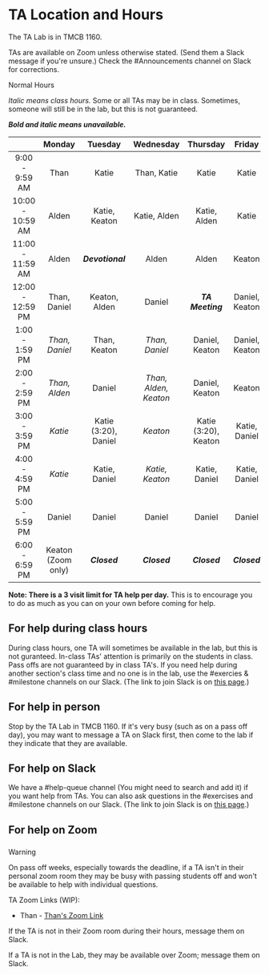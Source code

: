 # TA Location and Hours

The TA Lab is in TMCB 1160.

TAs are available on Zoom unless otherwise stated. (Send them a Slack message if you're unsure.)
Check the #Announcements channel on Slack for corrections.

Normal Hours

_Italic means class hours._ Some or all TAs may be in class. Sometimes, someone will still be in the lab, but this is not guaranteed.

**_Bold and italic means unavailable._**

|                  |       Monday       |       Tuesday        |       Wednesday       |       Thursday       |     Friday     |
| :--------------: | :----------------: | :------------------: | :-------------------: | :------------------: | :------------: |
|  9:00 - 9:59 AM  |        Than        |        Katie         |      Than, Katie      |        Katie         |     Katie      |
| 10:00 - 10:59 AM |       Alden        |    Katie, Keaton     |     Katie, Alden      |     Katie, Alden     |     Katie      |
| 11:00 - 11:59 AM |       Alden        |   **_Devotional_**   |         Alden         |        Alden         |     Keaton     |
| 12:00 - 12:59 PM |    Than, Daniel    |    Keaton, Alden     |        Daniel         |   **_TA Meeting_**   | Daniel, Keaton |
|  1:00 - 1:59 PM  |   _Than, Daniel_   |     Than, Keaton     |    _Than, Daniel_     |    Daniel, Keaton    | Daniel, Keaton |
|  2:00 - 2:59 PM  |   _Than, Alden_    |        Daniel        | _Than, Alden, Keaton_ |    Daniel, Keaton    |     Keaton     |
|  3:00 - 3:59 PM  |      _Katie_       | Katie (3:20), Daniel |       _Keaton_        | Katie (3:20), Keaton | Katie, Daniel  |
|  4:00 - 4:59 PM  |      _Katie_       |    Katie, Daniel     |    _Katie, Keaton_    |    Katie, Daniel     | Katie, Daniel  |
|  5:00 - 5:59 PM  |       Daniel       |        Daniel        |        Daniel         |        Daniel        |     Daniel     |
|  6:00 - 6:59 PM  | Keaton (Zoom only) |     **_Closed_**     |     **_Closed_**      |     **_Closed_**     |  **_Closed_**  |

**Note: There is a 3 visit limit for TA help per day.** This is to encourage you to do as much as you can on your own before coming for help.

## For help during class hours

During class hours, one TA will sometimes be available in the lab, but this is not guranteed. In-class TAs' attention is primarily on the students in class. Pass offs are not guaranteed by in class TA's. If you need help during another section's class time and no one is in the lab, use the #exercies & #milestone channels on our Slack. (The link to join Slack is on [this page](https://github.com/BYU-CS-340/softwaredesign/blob/main/README.md).)

## For help in person

Stop by the TA Lab in TMCB 1160. If it's very busy (such as on a pass off day), you may want to message a TA on Slack first, then come to the lab if they indicate that they are available.

## For help on Slack

We have a #help-queue channel (You might need to search and add it) if you want help from TAs. You can also ask questions in the #exercises and #milestone channels on our Slack. (The link to join Slack is on [this page](https://github.com/BYU-CS-340/softwaredesign/blob/main/README.md).)

## For help on Zoom

###

> [!WARNING]
> On pass off weeks, especially towards the deadline, if a TA isn't in their personal zoom room they may be busy with passing students off and won't be available to help with individual questions.

TA Zoom Links (WIP):

- Than - [Than's Zoom Link](https://byu.zoom.us/my/ThanGerlek)

If the TA is not in their Zoom room during their hours, message them on Slack.

If a TA is not in the Lab, they may be available over Zoom; message them on Slack.
